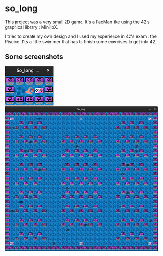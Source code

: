 # so_long

This project was a very small 2D game. It's a PacMan like using the 42's graphical library : MinilibX.

I tried to create my own design and I used my experience in 42's exam : the Piscine. I'ts a little swimmer that has to finish some exercises to get into 42.

## Some screenshots

![My Image](images/so_long_little_screenshot.png)
![My Image](images/so_long_big_screenshot.png)
